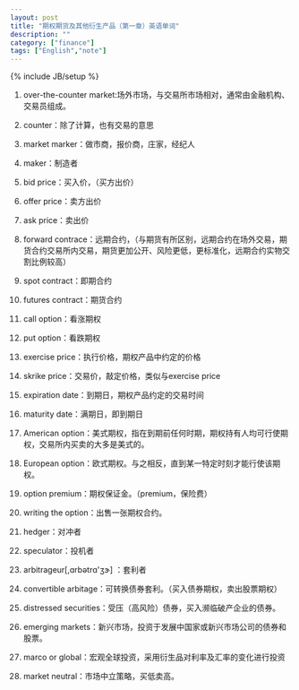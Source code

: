 ```yaml
---
layout: post
title: "期权期货及其他衍生产品（第一章）英语单词"
description: ""
category: ["finance"]
tags: ["English","note"]
---
```

{% include JB/setup %}

1. over-the-counter market:场外市场，与交易所市场相对，通常由金融机构、交易员组成。
2. counter：除了计算，也有交易的意思
3. market marker：做市商，报价商，庄家，经纪人
4. maker：制造者
5. bid price：买入价，（买方出价）
6. offer price：卖方出价
7. ask price：卖出价
8. forward contrace：远期合约，（与期货有所区别，远期合约在场外交易，期货合约交易所内交易，期货更加公开、风险更低，更标准化，远期合约实物交割比例较高）
9. spot contract：即期合约
10. futures contract：期货合约
11. call option：看涨期权
12. put option：看跌期权
13. exercise price：执行价格，期权产品中约定的价格
14. skrike price：交易价，敲定价格，类似与exercise price
15. expiration date：到期日，期权产品约定的交易时间
16. maturity date：满期日，即到期日
17. American option：美式期权，指在到期前任何时期，期权持有人均可行使期权，交易所内买卖的大多是美式的。
18. European option：欧式期权。与之相反，直到某一特定时刻才能行使该期权。
19. option premium：期权保证金。（premium，保险费）
20. writing the option：出售一张期权合约。

21. hedger：对冲者
22. speculator：投机者
23. arbitrageur[,ɑrbətrɑ'ʒɝ] ：套利者
24. convertible arbitage：可转换债券套利。（买入债券期权，卖出股票期权）
25. distressed securities：受压（高风险）债券，买入濒临破产企业的债券。
26. emerging markets：新兴市场，投资于发展中国家或新兴市场公司的债券和股票。
27. marco or global：宏观全球投资，采用衍生品对利率及汇率的变化进行投资
28. market neutral：市场中立策略，买低卖高。